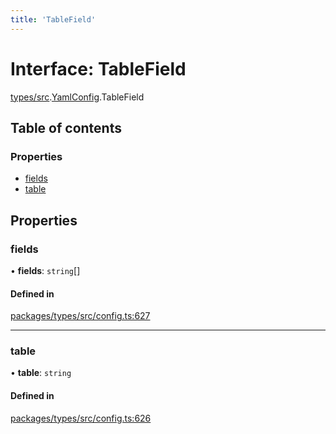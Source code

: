```yaml
---
title: 'TableField'
---
```


# Interface: TableField

[types/src](../modules/types_src).[YamlConfig](../modules/types_src.YamlConfig).TableField

## Table of contents

### Properties

- [fields](types_src.YamlConfig.TableField#fields)
- [table](types_src.YamlConfig.TableField#table)

## Properties

### fields

• **fields**: `string`[]

#### Defined in

[packages/types/src/config.ts:627](https://github.com/Urigo/graphql-mesh/blob/master/packages/types/src/config.ts#L627)

___

### table

• **table**: `string`

#### Defined in

[packages/types/src/config.ts:626](https://github.com/Urigo/graphql-mesh/blob/master/packages/types/src/config.ts#L626)
